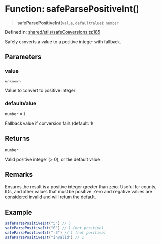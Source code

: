 # Function: safeParsePositiveInt()

> **safeParsePositiveInt**(`value`, `defaultValue`): `number`

Defined in: [shared/utils/safeConversions.ts:185](https://github.com/Nick2bad4u/Uptime-Watcher/blob/8a1973382d5fe14c52996ecda381894eb7ecd4a6/shared/utils/safeConversions.ts#L185)

Safely converts a value to a positive integer with fallback.

## Parameters

### value

`unknown`

Value to convert to positive integer

### defaultValue

`number` = `1`

Fallback value if conversion fails (default: 1)

## Returns

`number`

Valid positive integer (\> 0), or the default value

## Remarks

Ensures the result is a positive integer greater than zero. Useful for
counts, IDs, and other values that must be positive. Zero and negative
values are considered invalid and will return the default.

## Example

```typescript
safeParsePositiveInt("5") // 5
safeParsePositiveInt("0") // 1 (not positive)
safeParsePositiveInt("-3") // 1 (not positive)
safeParsePositiveInt("invalid") // 1
```
